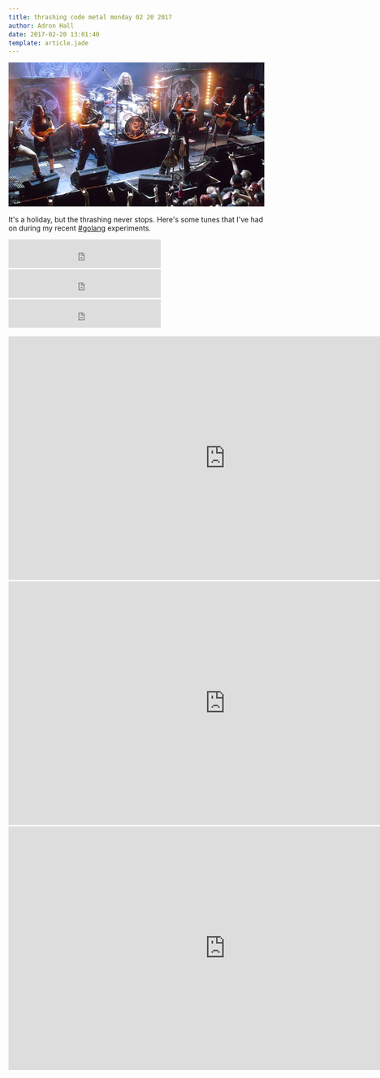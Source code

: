 ```yaml
---
title: thrashing code metal monday 02 20 2017
author: Adron Hall
date: 2017-02-20 13:01:40
template: article.jade
---
```

![Eluveitie](eluveitie.jpeg)

It's a holiday, but the thrashing never stops. Here's some tunes that I've had on during my recent [#golang](https://twitter.com/search?q=%23golang) experiments.

<iframe width="300" height="56" src="https://embed.spotify.com/follow/1/?uri=spotify%3Aartist%3A52xuvlUvnxqH0xzxGPKXSu&amp;size=detail&amp;theme=dark" scrolling="no" frameborder="0" style="border:none; overflow:hidden;" allowtransparency="true"></iframe>

<iframe width="300" height="56" src="https://embed.spotify.com/follow/1/?uri=spotify%3Aartist%3A4DwtbMRUsK4JVU0Ts7pVwd&amp;size=detail&amp;theme=dark" scrolling="no" frameborder="0" style="border:none; overflow:hidden;" allowtransparency="true"></iframe>

<iframe width="300" height="56" src="https://embed.spotify.com/follow/1/?uri=spotify%3Aartist%3A4tLnmxO1rdlxWcEXXMds8a&amp;size=detail&amp;theme=dark" scrolling="no" frameborder="0" style="border:none; overflow:hidden;" allowtransparency="true"></iframe>

<span class="more"></span>

<iframe width="853" height="480" src="https://www.youtube.com/embed/4I9vnAxCvWY" frameborder="0" allowfullscreen></iframe>

<iframe width="853" height="480" src="https://www.youtube.com/embed/-w2m-TeLi6I" frameborder="0" allowfullscreen></iframe>

<iframe width="853" height="480" src="https://www.youtube.com/embed/UOvZKJlrtk8" frameborder="0" allowfullscreen></iframe>
